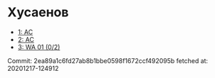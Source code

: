 # Хусаенов
- [1: AC](1.md)
- [2: AC](2.md)
- [3: WA 01 (0/2)](3.md)

Commit: 2ea89a1c6fd27ab8b1bbe0598f1672ccf492095b
 fetched at: 20201217-124912
